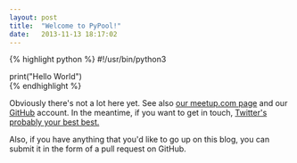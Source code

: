 ```yaml
---
layout: post
title:  "Welcome to PyPool!"
date:   2013-11-13 18:17:02
---
```


{% highlight python %}
#!/usr/bin/python3
  
print("Hello World")  
{% endhighlight %}

Obviously there's not a lot here yet. See also <a href="http://www.meetup.com/PyPool/">our meetup.com page</a> and our <a href="https://github.com/pypool">GitHub</a> account. In the meantime, if you want to get in touch, <a href="https://twitter.com/PyPool">Twitter's probably your best best.</a>

Also, if you have anything that you'd like to go up on this blog, you can submit it in the form of a pull request on GitHub.
